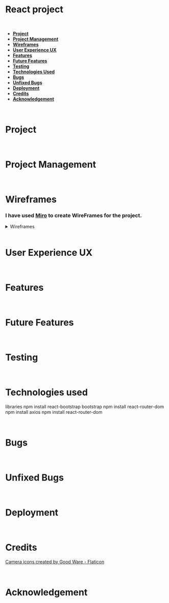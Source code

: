# React project

<br>

* [**Project**](<#project>)
* [**Project Management**](<#project-management>)
* [**Wireframes**](<#wireframes>)
* [**User Experience UX**](<#user-experience-ux>)
* [**Features**](<#features>)
* [**Future Features**](<#future-features>)
* [**Testing**](<#testing>)
* [**Technologies Used**](<#technologies-used>)
* [**Bugs**](<#bugs>)
* [**Unfixed Bugs**](<#unfixed-bugs>)
* [**Deployment**](<#deployment>)
* [**Credits**](<#credits>)
* [**Acknowledgement**](<#acknowledgement>)

<br>

# Project

<br>

# Project Management

<br>

# Wireframes

### I have used [Miro](https://miro.com/) to create WireFrames for the project.

<details><summary>Wireframes</summary>

<details><summary>Home page</summary>
<img src="readme/wireframes/home.jpg" alt="Home page desktop screen" style="width: 45%;">
<img src="readme/wireframes/home_mobile_tablet.jpg" alt="Home page mobile and tablet screen" style="width: 45%;">
<img src="readme/wireframes/home_mobile_tablet_full_screen.jpg" alt="Home page full screen mobile and tablet screen" style="width: 45%;">
</details>

<details><summary>Post detail</summary>
<img src="readme/wireframes/post_detail.jpg" alt="Post detail page on mobile, tablet and desktop screen">
</details>

<details><summary>Signup</summary>
<img src="readme/wireframes/signup.jpg" alt="Sign up page on mobile, tablet and desktop screen">
</details>

<details><summary>Sign in</summary>
<img src="readme/wireframes/signin.jpg" alt="Sign in page on mobile, tablet and desktop screen">
</details>

<details><summary>Upload</summary>
<img src="readme/wireframes/upload.jpg" alt="Upload page on mobile, tablet and desktop screen">
</details>


<details><summary>profile page from another users view</summary>
<img src="readme/wireframes/profile_user_view.jpg" alt="Profile page from other users view on mobile, tablet and desktop screen">
</details>


<details><summary>profile</summary>
<img src="readme/wireframes/profile.jpg" alt="Profile page on mobile, tablet and desktop screen">
</details>

<details><summary>Edit profile</summary>
<img src="readme/wireframes/edit_profile.jpg" alt="Edit profile page on mobile, tablet and desktop screen">
</details>

<details><summary>Change username</summary>
<img src="readme/wireframes/change_username.jpg" alt="Change username page on mobile, tablet and desktop screen">
</details>

<details><summary>Liked posts</summary>
<img src="readme/wireframes/liked_posts.jpg" alt="Liked posts page on mobile, tablet and desktop screen">
</details>

<details><summary>Buisness profile</summary>
<img src="readme/wireframes/buisness_profile.jpg" alt="Buisness profile page on mobile, tablet and desktop screen">
</details>

</details>

<br>

# User Experience UX

<br>

# Features

<br>

# Future Features

<br>

# Testing

<br>

# Technologies used

libraries
npm install react-bootstrap bootstrap
npm install react-router-dom
npm install axios
npm install react-router-dom

<br>

# Bugs

<br>

# Unfixed Bugs

<br>

# Deployment

<br>

# Credits
<a href="https://www.flaticon.com/free-icons/camera" title="camera icons">Camera icons created by Good Ware - Flaticon</a>

<br>

# Acknowledgement